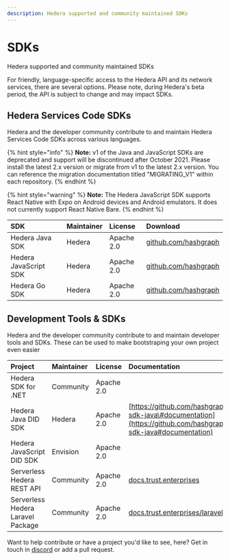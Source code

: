 ```yaml
---
description: Hedera supported and community maintained SDKs
---
```


# SDKs

Hedera supported and community maintained SDKs

For friendly, language-specific access to the Hedera API and its network services, there are several options. Please note, during Hedera's beta period, the API is subject to change and may impact SDKs.

## Hedera Services Code SDKs

Hedera and the developer community contribute to and maintain Hedera Services Code SDKs across various languages.

{% hint style="info" %}
**Note:** v1 of the Java and JavaScript SDKs are deprecated and support will be discontinued after October 2021. Please install the latest 2.x version or migrate from v1 to the latest 2.x version. You can reference the migration documentation titled "MIGRATING\_V1" within each repository.
{% endhint %}

{% hint style="warning" %}
**Note:** The Hedera JavaScript SDK supports React Native with Expo on Android devices and Android emulators. It does not currently support React Native Bare.
{% endhint %}

| SDK | Maintainer | License | Download |
| :--- | :--- | :--- | :--- |
| Hedera Java SDK | Hedera | Apache 2.0 | [github.com/hashgraph](https://github.com/hashgraph/hedera-sdk-java) |
| Hedera JavaScript SDK | Hedera | Apache 2.0 | [github.com/hashgraph](https://github.com/hashgraph/hedera-sdk-js) |
| Hedera Go SDK | Hedera | Apache 2.0 | [github.com/hashgraph](https://github.com/hashgraph/hedera-sdk-go) |

## Development Tools & SDKs

Hedera and the developer community contribute to and maintain developer tools and SDKs. These can be used to make bootstraping your own project even easier

| Project | Maintainer | License | Documentation | Download |
| :--- | :--- | :--- | :--- | :--- |
| Hedera SDK for .NET | Community | Apache 2.0 |  | [github.com/bugbytesinc](https://github.com/bugbytesinc/Hashgraph) |
| Hedera Java DID SDK | Hedera | Apache 2.0 | [https://github.com/hashgraph/did-sdk-java\#documentation](https://github.com/hashgraph/did-sdk-java#documentation) | [github.com/hashgraph/did-sdk-java](https://github.com/hashgraph/did-sdk-java) |
| Hedera JavaScript DID SDK | Envision | Apache 2.0 |  | [github.com/hashgraph/did-sdk-js](https://github.com/hashgraph/did-sdk-js) |
| Serverless Hedera REST API | Community | Apache 2.0 | [docs.trust.enterprises](https://docs.trust.enterprises/) | [mattsmithies/hedera-serverless-consensus](https://github.com/mattsmithies/hedera-serverless-consensus) |
| Serverless Hedera Laravel Package | Community | Apache 2.0 | [docs.trust.enterprises/laravel](https://docs.trust.enterprises/laravel/working-with-laravel) | [mattsmithies/laravel-hashgraph](https://github.com/mattsmithies/laravel-hashgraph) |

Want to help contribute or have a project you'd like to see, here? Get in touch in [discord](https://discordapp.com/invite/FFb9YFX) or add a pull request.

